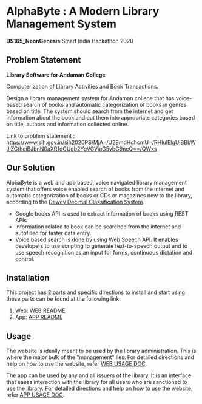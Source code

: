 # AlphaByte : A Modern Library Management System
**DS165_NeonGenesis**
Smart India Hackathon 2020

## Problem Statement
**Library Software for Andaman College**

Computerization of Library Activities and Book Transactions.

Design a library management system for Andaman college that has voice-based search of books and automatic categorization of books in genres based on title. The system should search from the internet and get information about the book and put them into appropriate categories based on title, authors and information collected online.

Link to problem statement : https://www.sih.gov.in/sih2020PS/MjA=/U29mdHdhcmU=/RHIuIEIgUiBBbWJlZGthciBJbnN0aXR1dGUgb2YgVGVjaG5vbG9neQ==/QWxs


## Our Solution
Alphaβyte is a web and app based, voice navigated library management system that offers voice enabled search of books from the internet and
automatic categorization of books or CDs or magazines new to the library, according to the [Dewey Decimal Classification System](https://www.oclc.org/en/dewey.html). 
- Google books API is used to extract information of books using REST APIs. 
- Information related to book can be searched from the internet and autofilled for faster data entry. 
- Voice based search is done by using [Web Speech API](https://www.google.com/intl/en/chrome/demos/speech.html). It enables developers to use scripting to generate text-to-speech output and to use speech
recognition as an input for forms, continuous dictation and control.


## Installation
This project has 2 parts and specific directions to install and start using these parts can be found at the following link:
1. Web: [WEB README]()
2. App: [APP README]()

## Usage
The website is ideally meant to be used by the library administration. This is where the major bulk of the "management" lies. For detailed directions and help on how to use the website, refer [WEB USAGE DOC]().

The app can be used by any and all issuers of the library. It is an interface that eases interaction with the library for all users who are sanctioned to use the library.
For detailed directions and help on how to use the website, refer [APP USAGE DOC]().


<!-- ## Contribution -->


<!-- ## Credits -->

<!-- 
## Copyright and Licenses
This project is open source under the MIT license. For more information refer [LICENSE document]() -->
